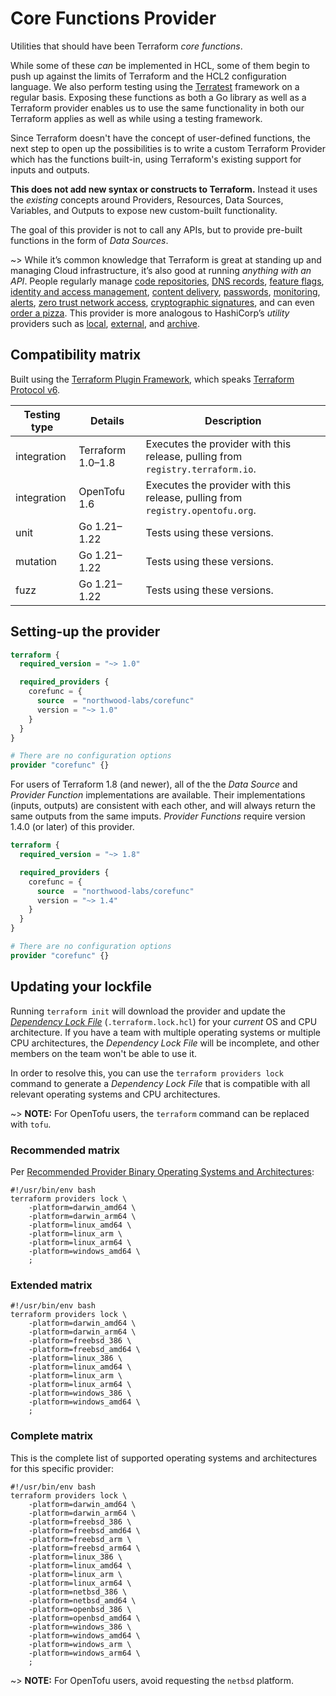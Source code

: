<!--
---
page_title: "Core Functions Provider"
subcategory: ""
description: |-
  Utilities that should have been Terraform core functions.
  While some of these can be implemented in HCL, some of them begin to
  push up against the limits of Terraform and the HCL2 configuration
  language. We also perform testing using the
  Terratest https://terratest.gruntwork.io framework on a regular basis.
  Exposing these functions as both a Go library as well as a Terraform
  provider enables us to use the same functionality in both our Terraform
  applies as well as while using a testing framework.
  Since Terraform doesn't have the concept of user-defined functions, the
  next step to open up the possibilities is to write a custom Terraform
  Provider which has the functions built-in, using Terraform's existing
  support for inputs and outputs.
  This does not add new syntax or constructs to Terraform. Instead it
  uses the existing concepts around Providers, Resources, Data Sources,
  Variables, and Outputs to expose new custom-built functionality.
  The goal of this provider is not to call any APIs, but to provide
  pre-built functions in the form of Data Sources.
---
-->

# Core Functions Provider

Utilities that should have been Terraform _core functions_.

While some of these _can_ be implemented in HCL, some of them begin to
push up against the limits of Terraform and the HCL2 configuration
language. We also perform testing using the
[Terratest](https://terratest.gruntwork.io) framework on a regular basis.
Exposing these functions as both a Go library as well as a Terraform
provider enables us to use the same functionality in both our Terraform
applies as well as while using a testing framework.

Since Terraform doesn't have the concept of user-defined functions, the
next step to open up the possibilities is to write a custom Terraform
Provider which has the functions built-in, using Terraform's existing
support for inputs and outputs.

**This does not add new syntax or constructs to Terraform.** Instead it
uses the _existing_ concepts around Providers, Resources, Data Sources,
Variables, and Outputs to expose new custom-built functionality.

The goal of this provider is not to call any APIs, but to provide
pre-built functions in the form of _Data Sources_.

~> While it’s common knowledge that Terraform is great at standing up and managing Cloud infrastructure, it’s also good at running _anything with an API_. People regularly manage [code repositories], [DNS records], [feature flags], [identity and access management], [content delivery], [passwords], [monitoring], [alerts], [zero trust network access], [cryptographic signatures], and can even [order a pizza]. This provider is more analogous to HashiCorp’s _utility_ providers such as [local], [external], and [archive].

## Compatibility matrix

Built using the [Terraform Plugin Framework][TPF], which speaks [Terraform Protocol v6][tfproto6].

| Testing type | Details           | Description                                                                    |
|--------------|-------------------|--------------------------------------------------------------------------------|
| integration  | Terraform 1.0–1.8 | Executes the provider with this release, pulling from `registry.terraform.io`. |
| integration  | OpenTofu 1.6      | Executes the provider with this release, pulling from `registry.opentofu.org`. |
| unit         | Go 1.21–1.22      | Tests using these versions.                                                    |
| mutation     | Go 1.21–1.22      | Tests using these versions.                                                    |
| fuzz         | Go 1.21–1.22      | Tests using these versions.                                                    |

## Setting-up the provider

```terraform
terraform {
  required_version = "~> 1.0"

  required_providers {
    corefunc = {
      source  = "northwood-labs/corefunc"
      version = "~> 1.0"
    }
  }
}

# There are no configuration options
provider "corefunc" {}
```

For users of Terraform 1.8 (and newer), all of the the _Data Source_ and _Provider Function_ implementations are available. Their implementations (inputs, outputs) are consistent with each other, and will always return the same outputs from the same imputs. _Provider Functions_ require version 1.4.0 (or later) of this provider.

```terraform
terraform {
  required_version = "~> 1.8"

  required_providers {
    corefunc = {
      source  = "northwood-labs/corefunc"
      version = "~> 1.4"
    }
  }
}

# There are no configuration options
provider "corefunc" {}
```

## Updating your lockfile

Running `terraform init` will download the provider and update the [_Dependency Lock File_](https://developer.hashicorp.com/terraform/language/files/dependency-lock) (`.terraform.lock.hcl`) for your _current_ OS and CPU architecture. If you have a team with multiple operating systems or multiple CPU architectures, the _Dependency Lock File_ will be incomplete, and other members on the team won't be able to use it.

In order to resolve this, you can use the `terraform providers lock` command to generate a _Dependency Lock File_ that is compatible with all relevant operating systems and CPU architectures.

~> **NOTE:** For OpenTofu users, the `terraform` command can be replaced with `tofu`.

### Recommended matrix

Per [Recommended Provider Binary Operating Systems and Architectures](https://developer.hashicorp.com/terraform/registry/providers/os-arch):

```shell
#!/usr/bin/env bash
terraform providers lock \
    -platform=darwin_amd64 \
    -platform=darwin_arm64 \
    -platform=linux_amd64 \
    -platform=linux_arm \
    -platform=linux_arm64 \
    -platform=windows_amd64 \
    ;
```

### Extended matrix

```shell
#!/usr/bin/env bash
terraform providers lock \
    -platform=darwin_amd64 \
    -platform=darwin_arm64 \
    -platform=freebsd_386 \
    -platform=freebsd_amd64 \
    -platform=linux_386 \
    -platform=linux_amd64 \
    -platform=linux_arm \
    -platform=linux_arm64 \
    -platform=windows_386 \
    -platform=windows_amd64 \
    ;
```

### Complete matrix

This is the complete list of supported operating systems and architectures for this specific provider:

```shell
#!/usr/bin/env bash
terraform providers lock \
    -platform=darwin_amd64 \
    -platform=darwin_arm64 \
    -platform=freebsd_386 \
    -platform=freebsd_amd64 \
    -platform=freebsd_arm \
    -platform=freebsd_arm64 \
    -platform=linux_386 \
    -platform=linux_amd64 \
    -platform=linux_arm \
    -platform=linux_arm64 \
    -platform=netbsd_386 \
    -platform=netbsd_amd64 \
    -platform=openbsd_386 \
    -platform=openbsd_amd64 \
    -platform=windows_386 \
    -platform=windows_amd64 \
    -platform=windows_arm \
    -platform=windows_arm64 \
    ;
```

~> **NOTE:** For OpenTofu users, avoid requesting the `netbsd` platform.

[alerts]: https://registry.terraform.io/providers/PagerDuty/pagerduty/latest
[archive]: https://registry.terraform.io/providers/hashicorp/archive/latest/docs
[code repositories]: https://registry.terraform.io/providers/integrations/github/latest/docs
[content delivery]: https://registry.terraform.io/providers/fastly/fastly/latest/docs
[cryptographic signatures]: https://registry.terraform.io/providers/chainguard-dev/cosign/latest/docs
[DNS records]: https://registry.terraform.io/providers/infobloxopen/infoblox/latest/docs
[external]: https://registry.terraform.io/providers/hashicorp/external/latest/docs
[feature flags]: https://registry.terraform.io/providers/launchdarkly/launchdarkly/latest/docs
[identity and access management]: https://registry.terraform.io/providers/okta/okta/latest/docs
[local]: https://registry.terraform.io/providers/hashicorp/local/latest/docs
[monitoring]: https://registry.terraform.io/providers/DataDog/datadog/latest
[order a pizza]: https://registry.terraform.io/providers/MNThomson/dominos/latest/docs
[passwords]: https://registry.terraform.io/providers/1Password/onepassword/latest/docs
[tfproto6]: https://developer.hashicorp.com/terraform/plugin/terraform-plugin-protocol#protocol-version-6
[TPF]: https://github.com/hashicorp/terraform-plugin-framework
[zero trust network access]: https://registry.terraform.io/providers/zscaler/zpa/latest/docs

<!-- Preview the provider docs with the Terraform registry provider docs preview tool: https://registry.terraform.io/tools/doc-preview -->
